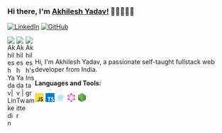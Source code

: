 ### Hi there, I'm [Akhilesh Yadav!](https://ayzom.com) 🤟🏻👨🏻‍💻
<p>
<a href="https://www.linkedin.com/in/arki7n"><img src="https://img.shields.io/badge/LinkedIn--_.svg?style=social&logo=linkedin" alt="LinkedIn"></a>
<a href="https://github.com/arki7n"><img src="https://img.shields.io/github/followers/arki7n.svg?label=GitHub&style=social" alt="GitHub"></a>
</p>


<a href="https://linkedin.com/in/arki7n">
  <img align="left" alt="Akhilesh Yadav| Linkedin" width="20px" src="https://cdn2.iconfinder.com/data/icons/simple-social-media-shadow/512/14-512.png" />
</a>
<a href="https://twitter.com/arki7n">
  <img align="left" alt="Akhilesh Yadav | Twitter" width="21px" src="https://raw.githubusercontent.com/anuraghazra/anuraghazra/master/assets/twitter.svg" />
</a>
<a href="https://instagram.com/arki7n">
  <img align="left" alt="Akhilesh's Instagram" width="21px" src="https://cdn2.iconfinder.com/data/icons/popular-social-media-flat/48/Popular_Social_Media-08-512.png" />
</a>

<br />
<br />

Hi, I'm Akhilesh Yadav, a passionate self-taught fullstack web developer from India.

**Languages and Tools:**  

<code><img height="20" src="https://raw.githubusercontent.com/github/explore/80688e429a7d4ef2fca1e82350fe8e3517d3494d/topics/javascript/javascript.png"></code>
<code><img height="20" src="https://raw.githubusercontent.com/github/explore/80688e429a7d4ef2fca1e82350fe8e3517d3494d/topics/typescript/typescript.png"></code>
<code><img height="20" src="https://raw.githubusercontent.com/github/explore/80688e429a7d4ef2fca1e82350fe8e3517d3494d/topics/react/react.png"></code>
<code><img height="20" src="https://raw.githubusercontent.com/github/explore/5c058a388828bb5fde0bcafd4bc867b5bb3f26f3/topics/graphql/graphql.png"></code>
<code><img height="20" src="https://raw.githubusercontent.com/github/explore/80688e429a7d4ef2fca1e82350fe8e3517d3494d/topics/nodejs/nodejs.png"></code>
